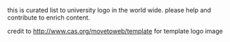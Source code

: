 this is curated list to university logo in the world wide. please help and contribute to enrich content.

credit to http://www.cas.org/movetoweb/template for template logo image
